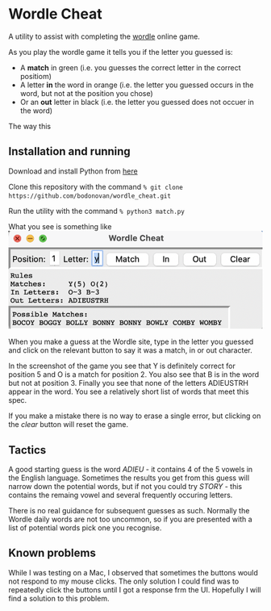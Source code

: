 # Wordle Cheat
A utility to assist with completing the [wordle](https://www.nytimes.com/games/wordle/index.html) online game.

As you play the wordle game it tells you if the letter you guessed is:
- A **match** in green (i.e. you guesses the correct letter in the correct positiom)
- A letter **in** the word in orange (i.e. the letter you guessed occurs in the word, but not at the position you chose) 
- Or an **out** letter in black (i.e. the letter you guessed does not occuer in the word)

The way this

## Installation and running

Download and install Python from [here](https://www.python.org/downloads/)

Clone this repository with the command 
``
    % git clone https://github.com/bodonovan/wordle_cheat.git
``

Run the utility with the command `% python3 match.py`

What you see is something like
![A screen shot of the program](screen_shot.png)

When you make a guess at the Wordle site, type in the letter you guessed and click on the relevant button to say it was a match, in or out character.

In the screenshot of the game you see that Y is definitely correct for position 5 and O is a match for position 2. You also see that B is in the word but not at position 3. Finally you see that none of the letters ADIEUSTRH appear in the word. You see a relatively short list of words that meet this spec.

If you make a mistake there is no way to erase a single error, but clicking on the _clear_ button will reset the game.

## Tactics

A good starting guess is the word _ADIEU_ - it contains 4 of the 5 vowels in the English language. Sometimes the results you get from this guess will narrow down the potential words, but if not you could try _STORY_ - this contains the remaing vowel and several frequently occuring letters.

There is no real guidance for subsequent guesses as such. Normally the Wordle daily words are not too uncommon, so if you are presented with a list of potential words pick one you recognise.

## Known problems

While I was testing on a Mac, I observed that sometimes the buttons would not respond to my mouse clicks. The only solution I could find was to repeatedly click the buttons until I got a response frm the UI. Hopefully I will find a solution to this problem.

